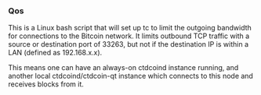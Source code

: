### Qos ###

This is a Linux bash script that will set up tc to limit the outgoing bandwidth for connections to the Bitcoin network. It limits outbound TCP traffic with a source or destination port of 33263, but not if the destination IP is within a LAN (defined as 192.168.x.x).

This means one can have an always-on ctdcoind instance running, and another local ctdcoind/ctdcoin-qt instance which connects to this node and receives blocks from it.
